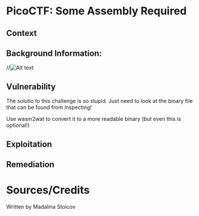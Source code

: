 

# PicoCTF: Some Assembly Required 

## Context

## Background Information: 


//![Alt text](jsk-images/basic-png-format-ex.png)

## Vulnerability

The solutio to this challenge is so stupid. Just need to look at the binary file that can be found from inspecting!

Use wasm2wat to convert it to a more readable binary (but even this is optional!)


## Exploitation

## Remediation

# Sources/Credits

Written by Madalina Stoicov

